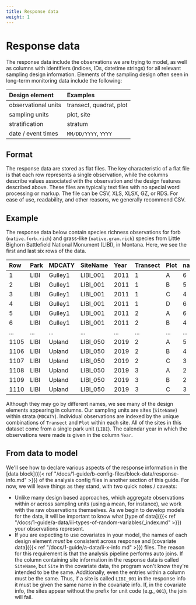 ```yaml
---
title: Response data
weight: 1
---
```


# Response data
The response data include the observations we are trying to model, as well as columns with identifiers (indices, IDs, datetime strings) for all relevant sampling design information. Elements of the sampling design often seen in long-term monitoring data include the following:

| Design element | Examples |
|:------|:------|
|   observational units    |   transect, quadrat, plot   |
|   sampling units   |   plot, site   |
|   stratification   |   stratum   |
|   date / event times   |   `MM/DD/YYYY`, `YYYY`   |

## Format
The response data are stored as flat files. The key characteristic of a flat file is that each row represents a single observation, while the columns describe values associated with the observation and the design features described above. These files are typically text files with no special word processing or markup. The file can be CSV, XLS, XLSX, GZ, or RDS. For ease of use, readability, and other reasons, we generally recommend CSV.

## Example
The response data below contain species richness observations for forb (`native.forb.rich`) and grass-like (`native.gram.rich`) species from Little Bighorn Battlefield National Monument (LIBI), in Montana. Here, we see the first and last six rows of the data. 

|Row |Park|MDCATY |SiteName|Year|Transect|Plot|native.forb.rich|native.gram.rich|
|:----|:----|:-------|:--------|:----|:--------|:----|:----------------|:----------------|
|1   |LIBI|Gulley1|LIBI_001|2011|1       |A   |6               |5               |
|2   |LIBI|Gulley1|LIBI_001|2011|1       |B   |5               |5               |
|3   |LIBI|Gulley1|LIBI_001|2011|1       |C   |4               |2               |
|4   |LIBI|Gulley1|LIBI_001|2011|1       |D   |6               |8               |
|5   |LIBI|Gulley1|LIBI_001|2011|2       |A   |6               |7               |
|6   |LIBI|Gulley1|LIBI_001|2011|2       |B   |4               |6               |
|... |... |...    |...     |... |...     |... |...             |...             |
|1105|LIBI|Upland |LIBI_050|2019|2       |A   |5               |2               |
|1106|LIBI|Upland |LIBI_050|2019|2       |B   |4               |6               |
|1107|LIBI|Upland |LIBI_050|2019|2       |C   |3               |3               |
|1108|LIBI|Upland |LIBI_050|2019|3       |A   |2               |1               |
|1109|LIBI|Upland |LIBI_050|2019|3       |B   |2               |1               |
|1110|LIBI|Upland |LIBI_050|2019|3       |C   |3               |2               |

Although they may go by different names, we see many of the design elements appearing in columns. Our sampling units are sites (`SiteName`) within strata (`MDCATY`). Individual observations are indexed by the unique combinations of `Transect` and `Plot` within each site. All of the sites in this dataset come from a single park unit (`LIBI`). The calendar year in which the observations were made is given in the column `Year`.

<!-- d_raw <- read_csv('assets/uplands-data/ROMN/modified/LIBI_richness_20200212.csv')
d <- d_raw %>% 
  select(-EventName, -OneEventPerYear, -native.rich) %>% 
  arrange(SiteName, Year) %>% 
  mutate(Row = row_number()) %>% 
  relocate(Row, Park)
write_csv(bind_rows(head(d), tail(d)), 
          'docs/website/content/docs/guide/data/richness.csv') -->

## From data to model
We'll see how to declare various aspects of the response information in the [data block]({{< ref "/docs/1-guide/b-config-files/block-data/response-info.md" >}}) of the analysis config files in another section of this guide. For now, we will leave things as they stand, with two quick notes / caveats:
    
- Unlike many design based approaches, which aggregate observations within or across sampling units (using a mean, for instance), we work with the raw observations themselves. As we begin to develop models for the data, it will be important to know what [type of data]({{< ref "/docs/1-guide/a-data/iii-types-of-random-variables/_index.md" >}}) your observations represent. 
- If you are expecting to use covariates in your model, the names of each design element _must_ be consistent across response and [covariate data]({{< ref "/docs/1-guide/a-data/ii-x-info.md" >}}) files. The reason for this requirement is that the analysis pipeline performs auto joins. If the column containing site information in the response data is called `SiteName`, but `Site` in the covariate data, the program won't know they're intended to be the same. Additionally, even the entries within a column must be the same. Thus, if a site is called `LIBI_001` in the response info it must be given the same name in the covariate info. If, in the covariate info, the sites appear without the prefix for unit code (e.g., `001`), the join will fail. 